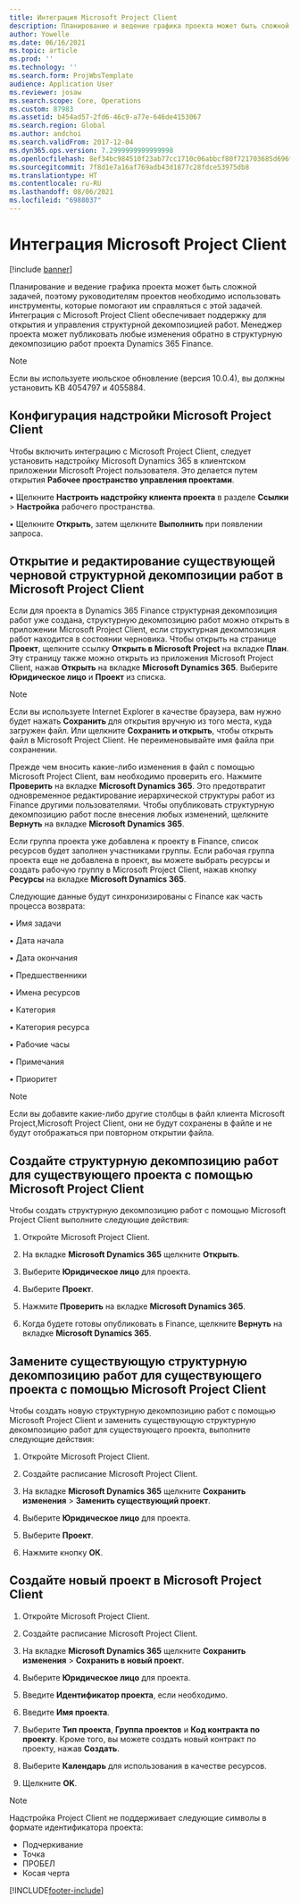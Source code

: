 ```yaml
---
title: Интеграция Microsoft Project Client
description: Планирование и ведение графика проекта может быть сложной задачей, поэтому руководителям проектов необходимо использовать инструменты, которые помогают им справляться с этой задачей. Интеграция с Microsoft Project Client обеспечивает поддержку для открытия и управления структурной декомпозицией работ.
author: Yowelle
ms.date: 06/16/2021
ms.topic: article
ms.prod: ''
ms.technology: ''
ms.search.form: ProjWbsTemplate
audience: Application User
ms.reviewer: josaw
ms.search.scope: Core, Operations
ms.custom: 87983
ms.assetid: b454ad57-2fd6-46c9-a77e-646de4153067
ms.search.region: Global
ms.author: andchoi
ms.search.validFrom: 2017-12-04
ms.dyn365.ops.version: 7.2999999999999998
ms.openlocfilehash: 8ef34bc984510f23ab77cc1710c06abbcf80f721703685d696fea28eeaddd732
ms.sourcegitcommit: 7f8d1e7a16af769adb43d1877c28fdce53975db8
ms.translationtype: HT
ms.contentlocale: ru-RU
ms.lasthandoff: 08/06/2021
ms.locfileid: "6988037"
---
```

# <a name="microsoft-project-client-integration"></a>Интеграция Microsoft Project Client

[!include [banner](../includes/banner.md)]

Планирование и ведение графика проекта может быть сложной задачей, поэтому руководителям проектов необходимо использовать инструменты, которые помогают им справляться с этой задачей. Интеграция с Microsoft Project Client обеспечивает поддержку для открытия и управления структурной декомпозицией работ. Менеджер проекта может публиковать любые изменения обратно в структурную декомпозицию работ проекта Dynamics 365 Finance.

> [!NOTE]
> Если вы используете июльское обновление (версия 10.0.4), вы должны установить KB 4054797 и 4055884.

## <a name="configure-the-microsoft-project-client-add-in"></a>Конфигурация надстройки Microsoft Project Client
Чтобы включить интеграцию с Microsoft Project Client, следует установить надстройку Microsoft Dynamics 365 в клиентском приложении Microsoft Project пользователя. Это делается путем открытия **Рабочее пространство управления проектами**.

•   Щелкните **Настроить надстройку клиента проекта** в разделе **Ссылки** > **Настройка** рабочего пространства.

•   Щелкните **Открыть**, затем щелкните **Выполнить** при появлении запроса.

## <a name="open-and-edit-an-existing-draft-work-breakdown-structure-in-microsoft-project-client"></a>Открытие и редактирование существующей черновой структурной декомпозиции работ в Microsoft Project Client
Если для проекта в Dynamics 365 Finance структурная декомпозиция работ уже создана, структурную декомпозицию работ можно открыть в приложении Microsoft Project Client, если структурная декомпозиция работ находится в состоянии черновика. Чтобы открыть на странице **Проект**, щелкните ссылку **Открыть в Microsoft Project** на вкладке **План**. Эту страницу также можно открыть из приложения Microsoft Project Client, нажав **Открыть** на вкладке **Microsoft Dynamics 365**. Выберите **Юридическое лицо** и **Проект** из списка.

> [!NOTE]
> Если вы используете Internet Explorer в качестве браузера, вам нужно будет нажать **Сохранить** для открытия вручную из того места, куда загружен файл. Или щелкните **Сохранить и открыть**, чтобы открыть файл в Microsoft Project Client. Не переименовывайте имя файла при сохранении.

Прежде чем вносить какие-либо изменения в файл с помощью Microsoft Project Client, вам необходимо проверить его. Нажмите **Проверить** на вкладке **Microsoft Dynamics 365**. Это предотвратит одновременное редактирование иерархической структуры работ из Finance другими пользователями. Чтобы опубликовать структурную декомпозицию работ после внесения любых изменений, щелкните **Вернуть** на вкладке **Microsoft Dynamics 365**.

Если группа проекта уже добавлена к проекту в Finance, список ресурсов будет заполнен участниками группы. Если рабочая группа проекта еще не добавлена в проект, вы можете выбрать ресурсы и создать рабочую группу в Microsoft Project Client, нажав кнопку **Ресурсы** на вкладке **Microsoft Dynamics 365**. 

Следующие данные будут синхронизированы с Finance как часть процесса возврата:

•   Имя задачи

•   Дата начала

•   Дата окончания

•   Предшественники

•   Имена ресурсов

•   Категория

•   Категория ресурса

•   Рабочие часы

•   Примечания

•   Приоритет

> [!NOTE]
> Если вы добавите какие-либо другие столбцы в файл клиента Microsoft Project,Microsoft Project Client, они не будут сохранены в файле и не будут отображаться при повторном открытии файла.

## <a name="create-the-work-breakdown-structure-for-an-existing-project-using-microsoft-project-client"></a>Создайте структурную декомпозицию работ для существующего проекта с помощью Microsoft Project Client
Чтобы создать структурную декомпозицию работ с помощью Microsoft Project Client выполните следующие действия:


1.  Откройте Microsoft Project Client.

2.  На вкладке **Microsoft Dynamics 365** щелкните **Открыть**.

3.  Выберите **Юридическое лицо** для проекта.

4.  Выберите **Проект**.

5.  Нажмите **Проверить** на вкладке **Microsoft Dynamics 365**.

6.  Когда будете готовы опубликовать в Finance, щелкните **Вернуть** на вкладке **Microsoft Dynamics 365**.

## <a name="replace-the-existing-work-breakdown-structure-for-an-existing-project-using-microsoft-project-client"></a>Замените существующую структурную декомпозицию работ для существующего проекта с помощью Microsoft Project Client
Чтобы создать новую структурную декомпозицию работ с помощью Microsoft Project Client и заменить существующую структурную декомпозицию работ для существующего проекта, выполните следующие действия:

1.  Откройте Microsoft Project Client.

2.  Создайте расписание Microsoft Project Client.

3.  На вкладке **Microsoft Dynamics 365** щелкните **Сохранить изменения** > **Заменить существующий проект**.

4.  Выберите **Юридическое лицо** для проекта.

5.  Выберите **Проект**.

6.  Нажмите кнопку **ОК**.

## <a name="create-a-new-project-from-within-microsoft-project-client"></a>Создайте новый проект в Microsoft Project Client


1.  Откройте Microsoft Project Client.

2.  Создайте расписание Microsoft Project Client.

3.  На вкладке **Microsoft Dynamics 365** щелкните **Сохранить изменения** > **Сохранить в новый проект**.

4.  Выберите **Юридическое лицо** для проекта.

5.  Введите **Идентификатор проекта**, если необходимо.

6.  Введите **Имя проекта**.

7.  Выберите **Тип проекта**, **Группа проектов** и **Код контракта по проекту**. Кроме того, вы можете создать новый контракт по проекту, нажав **Создать**.

8.  Выберите **Календарь** для использования в качестве ресурсов.

11. Щелкните **OK**.

> [!NOTE]
> Надстройка Project Client не поддерживает следующие символы в формате идентификатора проекта:
> 
>   - Подчеркивание
>   - Точка
>   - ПРОБЕЛ
>   - Косая черта

[!INCLUDE[footer-include](../includes/footer-banner.md)]
